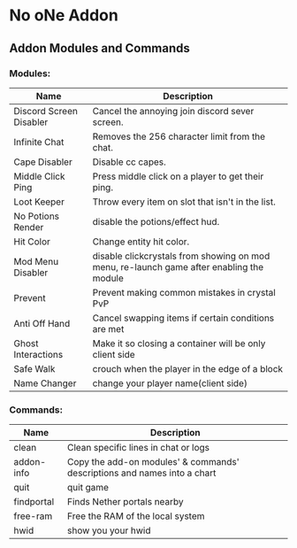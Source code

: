 # No oNe Addon

## Addon Modules and Commands

### Modules:
| Name                    | Description                                                                              |
|-------------------------|------------------------------------------------------------------------------------------|
| Discord Screen Disabler | Cancel the annoying join discord sever screen.                                           |
| Infinite Chat           | Removes the 256 character limit from the chat.                                           |
| Cape Disabler           | Disable cc capes.                                                                        |
| Middle Click Ping       | Press middle click on a player to get their ping.                                        |
| Loot Keeper             | Throw every item on slot that isn't in the list.                                         |
| No Potions Render       | disable the potions/effect hud.                                                          |
| Hit Color               | Change entity hit color.                                                                 |
| Mod Menu Disabler       | disable clickcrystals from showing on mod menu, re-launch game after enabling the module |
| Prevent                 | Prevent making common mistakes in crystal PvP                                            |
| Anti Off Hand           | Cancel swapping items if certain conditions are met                                      |
| Ghost Interactions      | Make it so closing a container will be only client side                                  |
| Safe Walk               | crouch when the player in the edge of a block                                            |
| Name Changer            | change your player name(client side)                                                     |

### Commands:
| Name       | Description                                                              |
|------------|--------------------------------------------------------------------------|
| clean      | Clean specific lines in chat or logs                                     |
| addon-info | Copy the add-on modules' & commands' descriptions and names into a chart |
| quit       | quit game                                                                |
| findportal | Finds Nether portals nearby                                              |
| free-ram   | Free the RAM of the local system                                         |
| hwid       | show you your hwid                                                       |
